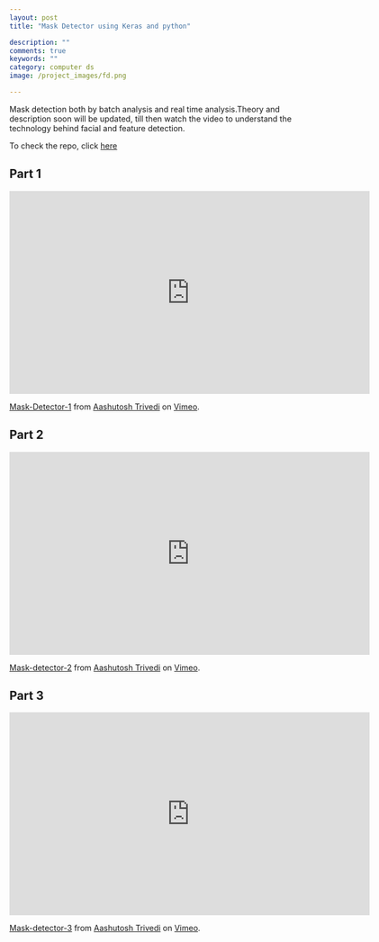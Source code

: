 ```yaml
---
layout: post
title: "Mask Detector using Keras and python"

description: ""
comments: true
keywords: ""
category: computer ds
image: /project_images/fd.png

---
```


Mask detection both by batch analysis and real time analysis.Theory and description
soon will be updated, till then watch the video to understand the technology behind
facial and feature detection.


To check the repo, click [here](https://github.com/AashutoshTrivedi/mask_detectorme)
## Part 1

<iframe src="https://player.vimeo.com/video/486407739" width="640" height="361" frameborder="0" allow="autoplay; fullscreen" allowfullscreen></iframe>
<p><a href="https://vimeo.com/486407739">Mask-Detector-1</a> from <a href="https://vimeo.com/user128346394">Aashutosh Trivedi</a> on <a href="https://vimeo.com">Vimeo</a>.</p>

## Part 2

<iframe src="https://player.vimeo.com/video/486407304" width="640" height="361" frameborder="0" allow="autoplay; fullscreen" allowfullscreen></iframe>
<p><a href="https://vimeo.com/486407304">Mask-detector-2</a> from <a href="https://vimeo.com/user128346394">Aashutosh Trivedi</a> on <a href="https://vimeo.com">Vimeo</a>.</p>

## Part 3

<iframe src="https://player.vimeo.com/video/486407491" width="640" height="361" frameborder="0" allow="autoplay; fullscreen" allowfullscreen></iframe>
<p><a href="https://vimeo.com/486407491">Mask-detector-3</a> from <a href="https://vimeo.com/user128346394">Aashutosh Trivedi</a> on <a href="https://vimeo.com">Vimeo</a>.</p>
